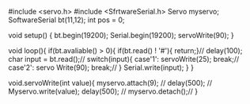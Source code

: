 #include <servo.h>
#include <SfrtwareSerial.h>
Servo myservo;
SoftwareSerial bt(11,12);
int pos = 0;

void setup() {
 bt.begin(19200);
 Serial.begin(19200);
 servoWrite(90);
 }
 
 void loop(){
   if(bt.avaliable() > 0){
     if(bt.read() ! '#'){ return;}//
     delay(100);
     char input = bt.read();//
     switch(input){
       case'1': servoWrite(25); break;//
       case'2': servo Write(90); break;//
     }
     Serial.write(input);
    }
 }
 
 void.servoWrite(int value){
   myservo.attach(9); //
   delay(500); //
   Myservo.write(value);
   delay(500); //
   myservo.detach();//
 }  
